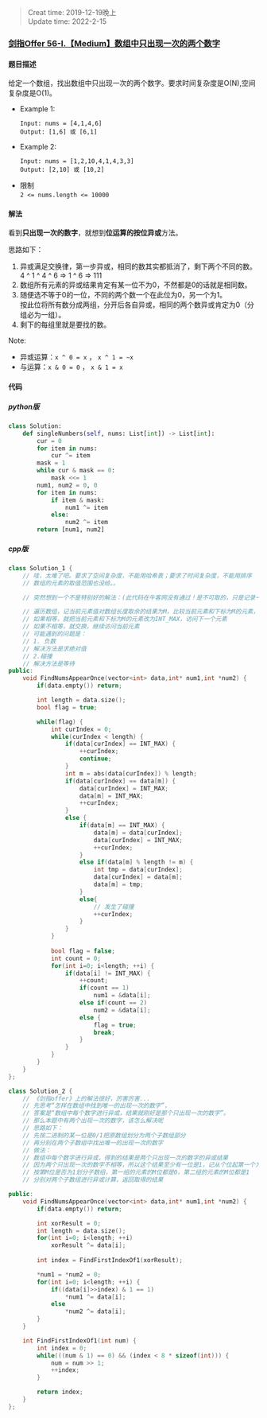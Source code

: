 > Creat time: 2019-12-19晚上  
> Update time: 2022-2-15  

### [剑指Offer 56-I.【Medium】数组中只出现一次的两个数字](https://leetcode-cn.com/problems/shu-zu-zhong-shu-zi-chu-xian-de-ci-shu-lcof/)

#### 题目描述
给定一个数组，找出数组中只出现一次的两个数字。要求时间复杂度是O(N),空间复杂度是O(1)。

- Example 1:
    ```
    Input: nums = [4,1,4,6]
    Output: [1,6] 或 [6,1]
    ```  
- Example 2:
    ```
    Input: nums = [1,2,10,4,1,4,3,3]
    Output: [2,10] 或 [10,2]
    ```  
- 限制  
  `2 <= nums.length <= 10000`  

#### 解法
看到**只出现一次的数字**，就想到**位运算的按位异或**方法。  

思路如下：  
1. 异或满足交换律，第一步异或，相同的数其实都抵消了，剩下两个不同的数。4 ^ 1 ^ 4 ^ 6 => 1 ^ 6 => 111  
2. 数组所有元素的异或结果肯定有某一位不为0，不然都是0的话就是相同数。  
3. 随便选不等于0的一位，不同的两个数一个在此位为0，另一个为1。  
按此位将所有数分成两组，分开后各自异或，相同的两个数异或肯定为0（分组必为一组）。  
4. 剩下的每组里就是要找的数。  

Note:  
- 异或运算：`x ^ 0 = x`​ ， `x ^ 1 = ~x`
- 与运算：`x & 0 = 0` ， `x & 1 = x`

#### 代码
##### python版
```python
class Solution:
    def singleNumbers(self, nums: List[int]) -> List[int]:
        cur = 0
        for item in nums:
            cur ^= item
        mask = 1
        while cur & mask == 0:
            mask <<= 1
        num1, num2 = 0, 0
        for item in nums:
            if item & mask:
                num1 ^= item
            else:
                num2 ^= item
        return [num1, num2]
```

##### cpp版
```cpp
class Solution_1 {
    // 哇，太难了吧。要求了空间复杂度，不能用哈希表；要求了时间复杂度，不能用排序
    // 数组的元素的取值范围也没给。。

    // 突然想到一个不是特别好的解法：(此代码在牛客网没有通过！是不可取的，只是记录一下)

    // 遍历数组，记当前元素值对数组长度取余的结果为M，比较当前元素和下标为M的元素，
    // 如果相等，就把当前元素和下标为M的元素改为INT_MAX，访问下一个元素
    // 如果不相等，就交换，继续访问当前元素
    // 可能遇到的问题是：
    // 1. 负数
    // 解决方法是求绝对值
    // 2.碰撞
    // 解决方法是等待
public:
    void FindNumsAppearOnce(vector<int> data,int* num1,int *num2) {
        if(data.empty()) return;

        int length = data.size();
        bool flag = true;

        while(flag) {
            int curIndex = 0;
            while(curIndex < length) {
                if(data[curIndex] == INT_MAX) {
                    ++curIndex;
                    continue;
                }
                int m = abs(data[curIndex]) % length;
                if(data[curIndex] == data[m]) {
                    data[curIndex] = INT_MAX;
                    data[m] = INT_MAX;
                    ++curIndex;
                }
                else {
                    if(data[m] == INT_MAX) {
                        data[m] = data[curIndex];
                        data[curIndex] = INT_MAX;
                        ++curIndex;
                    }
                    else if(data[m] % length != m) {
                        int tmp = data[curIndex];
                        data[curIndex] = data[m];
                        data[m] = tmp;
                    }
                    else{
                        // 发生了碰撞
                        ++curIndex;
                    }      
                }
            }
            
            bool flag = false;
            int count = 0;
            for(int i=0; i<length; ++i) {
                if(data[i] != INT_MAX) {
                    ++count;
                    if(count == 1) 
                        num1 = &data[i];
                    else if(count == 2)
                        num2 = &data[i];
                    else {
                        flag = true;
                        break;
                    }
                }
            }
        }
    }
};
```

```cpp
class Solution_2 {
    // 《剑指offer》上的解法很好，厉害厉害...
    // 先思考“怎样在数组中找到唯一的出现一次的数字”，
    // 答案是“数组中每个数字进行异或，结果就刚好是那个只出现一次的数字”。
    // 那么本题中有两个出现一次的数字，该怎么解决呢
    // 思路如下：
    // 先按二进制的某一位是0/1把原数组划分为两个子数组部分
    // 再分别在两个子数组中找出唯一的出现一次的数字
    // 做法：
    // 数组中每个数字进行异或，得到的结果是两个只出现一次的数字的异或结果
    // 因为两个只出现一次的数字不相等，所以这个结果至少有一位是1，记从个位起第一个为1的位的位置为M
    // 按第M位是否为1划分子数组，第一组的元素的M位都是0，第二组的元素的M位都是1
    // 分别对两个子数组进行异或计算，返回取得的结果

public:
    void FindNumsAppearOnce(vector<int> data,int* num1,int *num2) {
        if(data.empty()) return;

        int xorResult = 0;
        int length = data.size();
        for(int i=0; i<length; ++i)
            xorResult ^= data[i];
        
        int index = FindFirstIndexOf1(xorResult);

        *num1 = *num2 = 0;
        for(int i=0; i<length; ++i) {
            if((data[i]>>index) & 1 == 1)
                *num1 ^= data[i];
            else
                *num2 ^= data[i];
        }
    }

    int FindFirstIndexOf1(int num) {
        int index = 0;
        while(((num & 1) == 0) && (index < 8 * sizeof(int))) {
            num = num >> 1;
            ++index;
        }

        return index;
    }
};
```